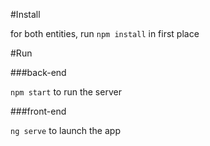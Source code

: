 #Install

for both entities, run ```npm install``` in first place

#Run

###back-end

```npm start``` to run the server

###front-end

```ng serve``` to launch the app
